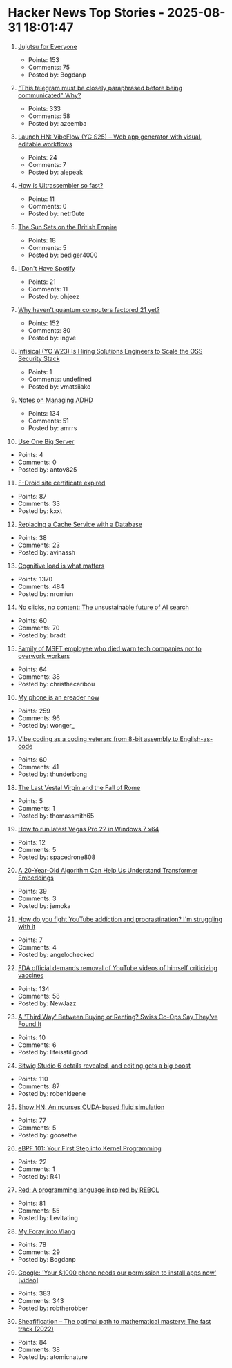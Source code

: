 # Hacker News Top Stories - 2025-08-31 18:01:47

1. [Jujutsu for Everyone](https://jj-for-everyone.github.io/)
   - Points: 153
   - Comments: 75
   - Posted by: Bogdanp

2. ["This telegram must be closely paraphrased before being communicated" Why?](https://history.stackexchange.com/questions/79371/this-telegram-must-be-closely-paraphrased-before-being-communicated-to-anyone)
   - Points: 333
   - Comments: 58
   - Posted by: azeemba

3. [Launch HN: VibeFlow (YC S25) – Web app generator with visual, editable workflows](undefined)
   - Points: 24
   - Comments: 7
   - Posted by: alepeak

4. [How is Ultrassembler so fast?](https://jghuff.com/articles/ultrassembler-so-fast/)
   - Points: 11
   - Comments: 0
   - Posted by: netr0ute

5. [The Sun Sets on the British Empire](https://oikofuge.com/sun-sets-on-british-empire/)
   - Points: 18
   - Comments: 5
   - Posted by: bediger4000

6. [I Don't Have Spotify](https://idonthavespotify.sjdonado.com/)
   - Points: 21
   - Comments: 11
   - Posted by: ohjeez

7. [Why haven't quantum computers factored 21 yet?](https://algassert.com/post/2500)
   - Points: 152
   - Comments: 80
   - Posted by: ingve

8. [Infisical (YC W23) Is Hiring Solutions Engineers to Scale the OSS Security Stack](https://www.ycombinator.com/companies/infisical/jobs/yaEvock-solutions-engineer)
   - Points: 1
   - Comments: undefined
   - Posted by: vmatsiiako

9. [Notes on Managing ADHD](https://borretti.me/article/notes-on-managing-adhd)
   - Points: 134
   - Comments: 51
   - Posted by: amrrs

10. [Use One Big Server](https://specbranch.com/posts/one-big-server/)
   - Points: 4
   - Comments: 0
   - Posted by: antov825

11. [F-Droid site certificate expired](https://gitlab.com/fdroid/fdroid-website/-/issues/883)
   - Points: 87
   - Comments: 33
   - Posted by: kxxt

12. [Replacing a Cache Service with a Database](https://avi.im/blag/2025/db-cache/)
   - Points: 38
   - Comments: 23
   - Posted by: avinassh

13. [Cognitive load is what matters](https://github.com/zakirullin/cognitive-load)
   - Points: 1370
   - Comments: 484
   - Posted by: nromiun

14. [No clicks, no content: The unsustainable future of AI search](https://bradt.ca/blog/no-clicks-no-content/)
   - Points: 60
   - Comments: 70
   - Posted by: bradt

15. [Family of MSFT employee who died warn tech companies not to overwork workers](https://padailypost.com/2025/08/29/family-of-microsoft-employee-who-died-warn-tech-companies-not-to-overwork-workers/)
   - Points: 64
   - Comments: 38
   - Posted by: christhecaribou

16. [My phone is an ereader now](https://www.davepagurek.com/blog/minimal-phone/)
   - Points: 259
   - Comments: 96
   - Posted by: wonger_

17. [Vibe coding as a coding veteran: from 8-bit assembly to English-as-code](https://levelup.gitconnected.com/vibe-coding-as-a-coding-veteran-cd370fe2be50)
   - Points: 60
   - Comments: 41
   - Posted by: thunderbong

18. [The Last Vestal Virgin and the Fall of Rome](https://debramaymacleod.com/blog/the-last-vestal-virgin-and-the-fall-of-rome)
   - Points: 5
   - Comments: 1
   - Posted by: thomassmith65

19. [How to run latest Vegas Pro 22 in Windows 7 x64](https://trackerninja.codeberg.page/post/how-to-run-latest-vegas-pro-22-in-windows-7-no-matter-what/)
   - Points: 12
   - Comments: 5
   - Posted by: spacedrone808

20. [A 20-Year-Old Algorithm Can Help Us Understand Transformer Embeddings](http://ai.stanford.edu/blog/db-ksvd/)
   - Points: 39
   - Comments: 3
   - Posted by: jemoka

21. [How do you fight YouTube addiction and procrastination? I'm struggling with it](undefined)
   - Points: 7
   - Comments: 4
   - Posted by: angelochecked

22. [FDA official demands removal of YouTube videos of himself criticizing vaccines](https://www.theguardian.com/us-news/2025/aug/31/fda-official-youtube-videos)
   - Points: 134
   - Comments: 58
   - Posted by: NewJazz

23. [A 'Third Way' Between Buying or Renting? Swiss Co-Ops Say They've Found It](https://www.nytimes.com/2025/08/26/realestate/switzerland-rental-coops-nonprofit-lausanne.html)
   - Points: 10
   - Comments: 6
   - Posted by: lifeisstillgood

24. [Bitwig Studio 6 details revealed, and editing gets a big boost](https://cdm.link/bitwig-studio-6-details/)
   - Points: 110
   - Comments: 87
   - Posted by: robenkleene

25. [Show HN: An ncurses CUDA-based fluid simulation](https://github.com/seanwevans/fluid-sims)
   - Points: 77
   - Comments: 5
   - Posted by: goosethe

26. [eBPF 101: Your First Step into Kernel Programming](https://journal.hexmos.com/ebpf-introduction/)
   - Points: 22
   - Comments: 1
   - Posted by: R41

27. [Red: A programming language inspired by REBOL](https://github.com/red/red)
   - Points: 81
   - Comments: 55
   - Posted by: Levitating

28. [My Foray into Vlang](https://kristun.dev/posts/my-foray-into-vlang/)
   - Points: 78
   - Comments: 29
   - Posted by: Bogdanp

29. [Google: 'Your $1000 phone needs our permission to install apps now' [video]](https://www.youtube.com/watch?v=QBEKlIV_70E)
   - Points: 383
   - Comments: 343
   - Posted by: robtherobber

30. [Sheafification – The optimal path to mathematical mastery: The fast track (2022)](https://sheafification.com/the-fast-track/)
   - Points: 84
   - Comments: 38
   - Posted by: atomicnature

